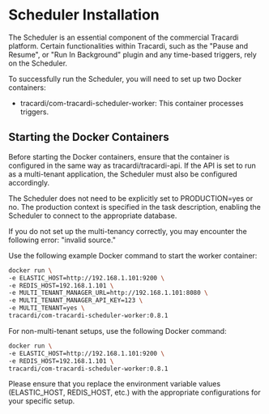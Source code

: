 # Scheduler Installation

The Scheduler is an essential component of the commercial Tracardi platform. Certain functionalities within Tracardi,
such as the "Pause and Resume", or "Run In Background" plugin and any time-based triggers, rely on the Scheduler.

To successfully run the Scheduler, you will need to set up two Docker containers:

* tracardi/com-tracardi-scheduler-worker: This container processes triggers.

## Starting the Docker Containers

Before starting the Docker containers, ensure that the container is configured in the same way as
tracardi/tracardi-api. If the API is set to run as a multi-tenant application, the Scheduler must also be configured
accordingly.

The Scheduler does not need to be explicitly set to PRODUCTION=yes or no. The production context is specified in the
task description, enabling the Scheduler to connect to the appropriate database.

If you do not set up the multi-tenancy correctly, you may encounter the following error: "invalid source."

Use the following example Docker command to start the worker container:

```bash
docker run \
-e ELASTIC_HOST=http://192.168.1.101:9200 \
-e REDIS_HOST=192.168.1.101 \
-e MULTI_TENANT_MANAGER_URL=http://192.168.1.101:8080 \
-e MULTI_TENANT_MANAGER_API_KEY=123 \
-e MULTI_TENANT=yes \
tracardi/com-tracardi-scheduler-worker:0.8.1
```

For non-multi-tenant setups, use the following Docker command:

```bash
docker run \
-e ELASTIC_HOST=http://192.168.1.101:9200 \
-e REDIS_HOST=192.168.1.101 \
tracardi/com-tracardi-scheduler-worker:0.8.1
```

Please ensure that you replace the environment variable values (ELASTIC_HOST, REDIS_HOST, etc.) with the appropriate
configurations for your specific setup.
